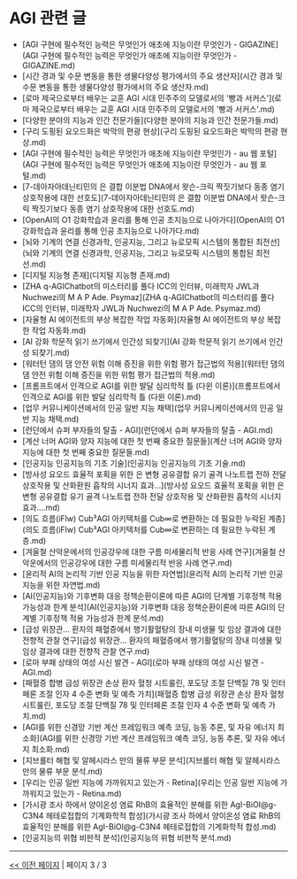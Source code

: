 # AGI 관련 글

- [AGI 구현에 필수적인 능력은 무엇인가 애초에 지능이란 무엇인가 - GIGAZINE](AGI 구현에 필수적인 능력은 무엇인가 애초에 지능이란 무엇인가 - GIGAZINE.md)
- [시간 경과 및 수문 변동을 통한 생물다양성 평가에서의 주요 생산자](시간 경과 및 수문 변동을 통한 생물다양성 평가에서의 주요 생산자.md)
- [로마 제국으로부터 배우는 교훈 AGI 시대 민주주의 모델로서의 '빵과 서커스'](로마 제국으로부터 배우는 교훈 AGI 시대 민주주의 모델로서의 '빵과 서커스'.md)
- [다양한 분야의 지능과 인간 전문가들](다양한 분야의 지능과 인간 전문가들.md)
- [구리 도핑된 요오드화은 박막의 편광 현상](구리 도핑된 요오드화은 박막의 편광 현상.md)
- [AGI 구현에 필수적인 능력은 무엇인가 애초에 지능이란 무엇인가 - au 웹 포털](AGI 구현에 필수적인 능력은 무엇인가 애초에 지능이란 무엇인가 - au 웹 포털.md)
- [7-데아자아데닌티민의 은 결합 이분법 DNA에서 왓슨-크릭 짝짓기보다 동종 염기 상호작용에 대한 선호도](7-데아자아데닌티민의 은 결합 이분법 DNA에서 왓슨-크릭 짝짓기보다 동종 염기 상호작용에 대한 선호도.md)
- [OpenAI의 O1 강화학습과 윤리를 통해 인공 초지능으로 나아가다](OpenAI의 O1 강화학습과 윤리를 통해 인공 초지능으로 나아가다.md)
- [뇌와 기계의 연결 신경과학, 인공지능, 그리고 뉴로모픽 시스템의 통합된 최전선](뇌와 기계의 연결 신경과학, 인공지능, 그리고 뉴로모픽 시스템의 통합된 최전선.md)
- [디지털 지능형 존재](디지털 지능형 존재.md)
- [ZHA q-AGIChatbot의 미스터리를 풀다 ICC의 인터뷰, 미래학자 JWL과 Nuchwezi의 M A P Ade. Psymaz](ZHA q-AGIChatbot의 미스터리를 풀다 ICC의 인터뷰, 미래학자 JWL과 Nuchwezi의 M A P Ade. Psymaz.md)
- [자율형 AI 에이전트의 부상 복잡한 작업 자동화](자율형 AI 에이전트의 부상 복잡한 작업 자동화.md)
- [AI 강화 학문적 읽기 쓰기에서 인간성 되찾기](AI 강화 학문적 읽기 쓰기에서 인간성 되찾기.md)
- [워터턴 댐의 댐 안전 위험 이해 증진을 위한 위험 평가 접근법의 적용](워터턴 댐의 댐 안전 위험 이해 증진을 위한 위험 평가 접근법의 적용.md)
- [프롬프트에서 인격으로 AGI를 위한 발달 심리학적 틀 (다윈 이론)](프롬프트에서 인격으로 AGI를 위한 발달 심리학적 틀 (다윈 이론).md)
- [업무 커뮤니케이션에서의 인공 일반 지능 채택](업무 커뮤니케이션에서의 인공 일반 지능 채택.md)
- [런던에서 슈퍼 부자들의 탈출 - AGI](런던에서 슈퍼 부자들의 탈출 - AGI.md)
- [계산 너머 AGI와 양자 지능에 대한 첫 번째 중요한 질문들](계산 너머 AGI와 양자 지능에 대한 첫 번째 중요한 질문들.md)
- [인공지능 인공지능의 기초 기술](인공지능 인공지능의 기초 기술.md)
- [방사성 요오드 효율적 포획을 위한 은 변형 공유결합 유기 골격 나노트랩 전하 전달 상호작용 및 산화환원 흡착의 시너지 효과…](방사성 요오드 효율적 포획을 위한 은 변형 공유결합 유기 골격 나노트랩 전하 전달 상호작용 및 산화환원 흡착의 시너지 효과….md)
- [의도 흐름(iFlw) Cub³AGI 아키텍처를 Cub∞로 변환하는 데 필요한 누락된 계층](의도 흐름(iFlw) Cub³AGI 아키텍처를 Cub∞로 변환하는 데 필요한 누락된 계층.md)
- [겨울철 산악운에서의 인공강우에 대한 구름 미세물리적 반응 사례 연구](겨울철 산악운에서의 인공강우에 대한 구름 미세물리적 반응 사례 연구.md)
- [윤리적 AI의 논리적 기반 인공 지능을 위한 자연법](윤리적 AI의 논리적 기반 인공 지능을 위한 자연법.md)
- [AI(인공지능)와 기후변화 대응 정책순환이론에 따른 AGI의 단계별 기후정책 적용 가능성과 한계 분석](AI(인공지능)와 기후변화 대응 정책순환이론에 따른 AGI의 단계별 기후정책 적용 가능성과 한계 분석.md)
- [급성 위장관… 환자의 패혈증에서 행기활혈탕의 장내 미생물 및 임상 결과에 대한 전향적 관찰 연구](급성 위장관… 환자의 패혈증에서 행기활혈탕의 장내 미생물 및 임상 결과에 대한 전향적 관찰 연구.md)
- [로마 부패 상태의 여성 시신 발견 - AGI](로마 부패 상태의 여성 시신 발견 - AGI.md)
- [패혈증 합병 급성 위장관 손상 환자 혈청 시트룰린, 포도당 조절 단백질 78 및 인터페론 조절 인자 4 수준 변화 및 예측 가치](패혈증 합병 급성 위장관 손상 환자 혈청 시트룰린, 포도당 조절 단백질 78 및 인터페론 조절 인자 4 수준 변화 및 예측 가치.md)
- [AGI를 위한 신경망 기반 계산 프레임워크 예측 코딩, 능동 추론, 및 자유 에너지 최소화](AGI를 위한 신경망 기반 계산 프레임워크 예측 코딩, 능동 추론, 및 자유 에너지 최소화.md)
- [지브롤터 해협 및 알헤시라스 만의 물류 부문 분석](지브롤터 해협 및 알헤시라스 만의 물류 부문 분석.md)
- [우리는 인공 일반 지능에 가까워지고 있는가 - Retina](우리는 인공 일반 지능에 가까워지고 있는가 - Retina.md)
- [가시광 조사 하에서 양이온성 염료 RhB의 효율적인 분해를 위한 AgI-BiOI@g-C3N4 헤테로접합의 기계화학적 합성](가시광 조사 하에서 양이온성 염료 RhB의 효율적인 분해를 위한 AgI-BiOI@g-C3N4 헤테로접합의 기계화학적 합성.md)
- [인공지능의 위협 비판적 분석](인공지능의 위협 비판적 분석.md)

---
[<< 이전 페이지](page-2.md)  |  페이지 3 / 3